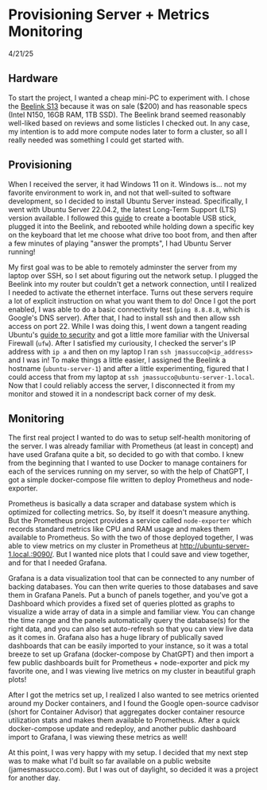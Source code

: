 # Provisioning Server + Metrics Monitoring

4/21/25

## Hardware

To start the project, I wanted a cheap mini-PC to experiment with. I chose the [Beelink S13](https://www.amazon.com/dp/B0DQBMRTJ2) because it was on sale ($200) and has reasonable specs (Intel N150, 16GB RAM, 1TB SSD). The Beelink brand seemed reasonably well-liked based on reviews and some listicles I checked out. In any case, my intention is to add more compute nodes later to form a cluster, so all I really needed was something I could get started with.

## Provisioning

When I received the server, it had Windows 11 on it. Windows is... not my favorite environment to work in, and not that well-suited to software development, so I decided to install Ubuntu Server instead. Specifically, I went with Ubuntu Server 22.04.2, the latest Long-Term Support (LTS) version available. I followed this [guide](https://ubuntu.com/tutorials/create-a-usb-stick-on-macos) to create a bootable USB stick, plugged it into the Beelink, and rebooted while holding down a specific key on the keyboard that let me choose what drive too boot from, and then after a few minutes of playing "answer the prompts", I had Ubuntu Server running!

My first goal was to be able to remotely adminster the server from my laptop over SSH, so I set about figuring out the network setup. I plugged the Beelink into my router but couldn't get a network connection, until I realized I needed to activate the ethernet interface. Turns out these servers require a lot of explicit instruction on what you want them to do! Once I got the port enabled, I was able to do a basic connectivity test (`ping 8.8.8.8`, which is Google's DNS server). After that, I had to install ssh and then allow ssh access on port 22. While I was doing this, I went down a tangent reading Ubuntu's [guide to security](https://documentation.ubuntu.com/server/explanation/intro-to/security/index.html) and got a little more familiar with the Universal Firewall (`ufw`). After I satisfied my curiousity, I checked the server's IP address with `ip a` and then on my laptop I ran `ssh jmassucco@<ip_address>` and I was in! To make things a little easier, I assigned the Beelink a hostname (`ubuntu-server-1`) and after a little experimenting, figured that I could access that from my laptop at `ssh jmassucco@ubuntu-server-1.local`. Now that I could reliably access the server, I disconnected it from my monitor and stowed it in a nondescript back corner of my desk.

## Monitoring

The first real project I wanted to do was to setup self-health monitoring of the server. I was already familiar with Prometheus (at least in concept) and have used Grafana quite a bit, so decided to go with that combo. I knew from the beginning that I wanted to use Docker to manage containers for each of the services running on my server, so with the help of ChatGPT, I got a simple docker-compose file written to deploy Prometheus and node-exporter.

Prometheus is basically a data scraper and database system which is optimized for collecting metrics. So, by itself it doesn't measure anything. But the Prometheus project provides a service called `node-exporter` which records standard metrics like CPU and RAM usage and makes them available to Prometheus. So with the two of those deployed together, I was able to view metrics on my cluster in Prometheus at http://ubuntu-server-1.local.:9090/. But I wanted nice plots that I could save and view together, and for that I needed Grafana.

Grafana is a data visualization tool that can be connected to any number of backing databases. You can then write queries to those databases and save them in Grafana Panels. Put a bunch of panels together, and you've got a Dashboard which provides a fixed set of queries plotted as graphs to visualize a wide array of data in a simple and familiar view. You can change the time range and the panels automatically query the database(s) for the right data, and you can also set auto-refresh so that you can view live data as it comes in. Grafana also has a huge library of publically saved dashboards that can be easily imported to your instance, so it was a total breeze to set up Grafana (docker-compose by ChatGPT) and then import a few public dashboards built for Prometheus + node-exporter and pick my favorite one, and I was viewing live metrics on my cluster in beautiful graph plots!

After I got the metrics set up, I realized I also wanted to see metrics oriented around my Docker containers, and I found the Google open-source cadvisor (short for Container Advisor) that aggregates docker container resource utilization stats and makes them available to Prometheus. After a quick docker-compose update and redeploy, and another public dashboard import to Grafana, I was viewing these metrics as well!

At this point, I was very happy with my setup. I decided that my next step was to make what I'd built so far available on a public website (jamesmassucco.com). But I was out of daylight, so decided it was a project for another day.
